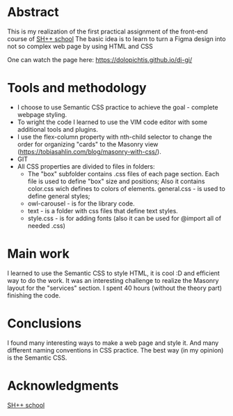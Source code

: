 # Abstract

This is my realization of the first practical assignment of the front-end course of [SH++ school](https://programming.org.ua)
The basic idea is to learn to turn a Figma design into not so complex web page by using HTML and CSS

One can watch the page here: <https://dolopichtis.github.io/di-gi/>

# Tools and methodology

- I choose to use Semantic CSS practice to achieve the goal - complete webpage styling.
- To wright the code I learned to use the VIM code editor with some additional tools and plugins.
- I use the flex-column property with nth-child selector to change the order for organizing "cards" to the Masonry view (<https://tobiasahlin.com/blog/masonry-with-css/>).
- GIT
- All CSS properties are divided to files in folders:
	- The "box" subfolder contains .css files of each page section. Each file is used to define "box" size and positions; Also it contains color.css wich defines to colors of elements. general.css - is used to define general styles;
	- owl-carousel - is for the library code.
	- text - is a folder with css files that define text styles.
	- style.css - is for adding fonts (also it can be used for @import all of needed .css)

# Main work

I learned to use the Semantic CSS to style HTML, it is cool :D and efficient way to do the work.
It was an interesting challenge to realize the Masonry layout for the "services" section.
I spent 40 hours (without the theory part) finishing the code.

# Conclusions

I found many interesting ways to make a web page and style it. And many different naming conventions in CSS practice.
The best way (in my opinion) is the Semantic CSS.

# Acknowledgments

[SH++ school](https://programming.org.ua)
